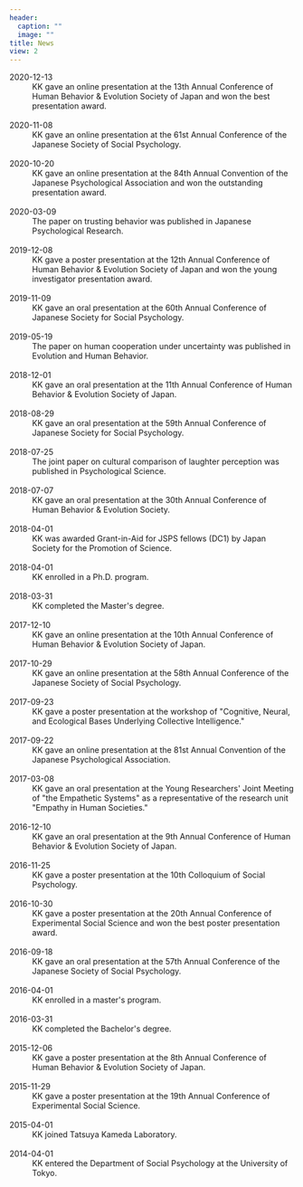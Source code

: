 ```yaml
---
header:
  caption: ""
  image: ""
title: News
view: 2
---
```


<article>
  <dt>
    2020-12-13
  </dt>
  <dd>
    KK gave an online presentation at the 13th Annual Conference of Human Behavior & Evolution Society of Japan and won the best presentation award.
  </dd>
  <br/>
  <dt>
    2020-11-08
  </dt>
  <dd>
    KK gave an online presentation at the 61st Annual Conference of the Japanese Society of Social Psychology.
  </dd>
  <br/>
  <dt>
    2020-10-20
  </dt>
  <dd>
    KK gave an online presentation at the 84th Annual Convention of the Japanese Psychological Association and won the outstanding presentation award.
  </dd>
  <br>
  <dt>
    2020-03-09
  </dt>
  <dd>
    The paper on trusting behavior was published in Japanese Psychological Research.
  </dd>
  <br>
  <dt>
    2019-12-08
  </dt>
  <dd>
    KK gave a poster presentation at the 12th Annual Conference of Human Behavior & Evolution Society of Japan and won the young investigator presentation award.
  </dd>
  <br>
  <dt>
    2019-11-09
  </dt>
  <dd>
    KK gave an oral presentation at the 60th Annual Conference of Japanese Society for Social Psychology.
  </dd>
  <br>
  <dt>
    2019-05-19
  </dt>
  <dd>
    The paper on human cooperation under uncertainty was published in Evolution and Human Behavior.
  </dd>
  <br>
  <dt>
    2018-12-01
  </dt>
  <dd>
    KK gave an oral presentation at the 11th Annual Conference of Human Behavior & Evolution Society of Japan.
  </dd>
  <br>
  <dt>
    2018-08-29
  </dt>
  <dd>
    KK gave an oral presentation at the 59th Annual Conference of Japanese Society for Social Psychology.
  </dd>
  <br>
  <dt>
    2018-07-25
  </dt>
  <dd>
    The joint paper on cultural comparison of laughter perception was published in Psychological Science.
  </dd>
  <br>
  <dt>
    2018-07-07
  </dt>
  <dd>
    KK gave an oral presentation at the 30th Annual Conference of Human Behavior & Evolution Society.
  </dd>
  <br>
  <dt>
    2018-04-01
  </dt>
  <dd>
    KK was awarded Grant-in-Aid for JSPS fellows (DC1) by Japan Society for the Promotion of Science.
  </dd>
  <br>
  <dt>
    2018-04-01
  </dt>
  <dd>
    KK enrolled in a Ph.D. program.
  </dd>
  <br>
  <dt>
    2018-03-31
  </dt>
  <dd>
    KK completed the Master's degree.
  </dd>
  <br>
  <dt>
    2017-12-10
  </dt>
  <dd>
    KK gave an online presentation at the 10th Annual Conference of Human Behavior & Evolution Society of Japan.
  </dd>
  <br>
  <dt>
    2017-10-29
  </dt>
  <dd>
    KK gave an online presentation at the 58th Annual Conference of the Japanese Society of Social Psychology.
  </dd>
  <br>
  <dt>
    2017-09-23
  </dt>
  <dd>
    KK gave a poster presentation at the workshop of "Cognitive, Neural, and Ecological Bases Underlying Collective Intelligence."
  </dd>
  <br>
  <dt>
    2017-09-22
  </dt>
  <dd>
    KK gave an online presentation at the 81st Annual Convention of the Japanese Psychological Association.
  </dd>
  <br>
  <dt>
    2017-03-08
  </dt>
  <dd>
    KK gave an oral presentation at the Young Researchers' Joint Meeting of "the Empathetic Systems" as a representative of the research unit "Empathy in Human Societies."
  </dd>
  <br>
  <dt>
    2016-12-10
  </dt>
  <dd>
    KK gave an oral presentation at the 9th Annual Conference of Human Behavior & Evolution Society of Japan.
  </dd>
  <br>
  <dt>
    2016-11-25
  </dt>
  <dd>
    KK gave a poster presentation at the 10th Colloquium of Social Psychology.
  </dd>
  <br>
  <dt>
    2016-10-30
  </dt>
  <dd>
    KK gave a poster presentation at the 20th Annual Conference of Experimental Social Science and won the best poster presentation award.
  </dd>
  <br>
  <dt>
    2016-09-18
  </dt>
  <dd>
    KK gave an oral presentation at the 57th Annual Conference of the Japanese Society of Social Psychology.
  </dd>
  <br>
  <dt>
    2016-04-01
  </dt>
  <dd>
    KK enrolled in a master's program.
  </dd>
  <br>
  <dt>
    2016-03-31
  </dt>
  <dd>
    KK completed the Bachelor's degree.
  </dd>
  <br>
  <dt>
    2015-12-06
  </dt>
  <dd>
    KK gave a poster presentation at the 8th Annual Conference of Human Behavior & Evolution Society of Japan.
  </dd>
  <br>
  <dt>
    2015-11-29
  </dt>
  <dd>
    KK gave a poster presentation at the 19th Annual Conference of Experimental Social Science.
  </dd>
  <br>
  <dt>
    2015-04-01
  </dt>
  <dd>
    KK joined Tatsuya Kameda Laboratory.
  </dd>
  <br>
  <dt>
    2014-04-01
  </dt>
  <dd>
    KK entered the Department of Social Psychology at the University of Tokyo.
  </dd>
  <br>
</article>
